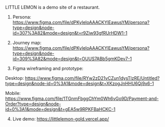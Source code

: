 LITTLE LEMON is a demo site of a restaurant.


1. Persona: https://www.figma.com/file/dPKyIeloAAACKYlEawusYM/persona?type=design&node-id=307%3A82&mode=design&t=r9Ziw93gfRUrHDW1-1

2. Journey map: https://www.figma.com/file/dPKyIeloAAACKYlEawusYM/persona?type=design&node-id=309%3A82&mode=design&t=OUUS7ABb5gmKDev7-1

3. Figma wireframing and prototype: 

  Desktop: https://www.figma.com/file/RYw2zD21vCZun1dysTlzRE/Untitled?type=design&node-id=0%3A1&mode=design&t=XKzogJnHHU6Qj9x6-1

  Mobile: https://www.figma.com/file/1TGnmFbggChYm0Wh6vGo9D/Payment-and-Order?type=design&node-id=0%3A1&mode=design&t=gEA5w9RPKFBaHCKC-1

4. Live demo: https://littlelemon-gold.vercel.app/ 
